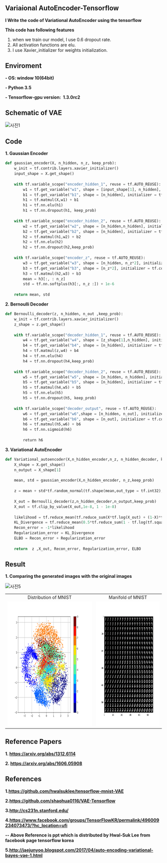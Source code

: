 ## Variaional AutoEncoder-Tensorflow

**I Write the code of Variational AutoEncoder using the tensorflow**

**This code has following features**
1. when we train our model, I use 0.6 dropout rate.
2. All activation functions are elu.
3. I use Xavier_initializer for weights initialization.


## Enviroment
**- OS: window 10(64bit)**

**- Python 3.5**

**- Tensorflow-gpu version:  1.3.0rc2**


## Schematic of VAE

![사진1](https://github.com/MINGUKKANG/VAE_tensorflow/blob/master/image/model.PNG)

## Code

**1. Gaussian Encoder**
```python
def gaussian_encoder(X, n_hidden, n_z, keep_prob):
    w_init = tf.contrib.layers.xavier_initializer()
    input_shape = X.get_shape()
    
    with tf.variable_scope("encoder_hidden_1", reuse = tf.AUTO_REUSE):
        w1 = tf.get_variable("w1", shape = [input_shape[1], n_hidden], initializer = w_init)
        b1 = tf.get_variable("b1", shape = [n_hidden], initializer = tf.constant_initializer(0.))
        h1 = tf.matmul(X,w1) + b1
        h1 = tf.nn.elu(h1)
        h1 = tf.nn.dropout(h1, keep_prob)
        
    with tf.variable_scope("encoder_hidden_2", reuse = tf.AUTO_REUSE):
        w2 = tf.get_variable("w2", shape = [n_hidden,n_hidden], initializer = w_init)
        b2 = tf.get_variable("b2", shape = [n_hidden], initializer = tf.constant_initializer(0.))
        h2 = tf.matmul(h1,w2) + b2
        h2 = tf.nn.elu(h2)
        h2 = tf.nn.dropout(h2,keep_prob)
    
    with tf.variable_scope("encoder_z", reuse = tf.AUTO_REUSE):
        w3 = tf.get_variable("w3", shape = [n_hidden, n_z*2], initializer = w_init)
        b3 = tf.get_variable("b3", shape = [n_z*2], initializer = tf.constant_initializer(0.))
        h3 = tf.matmul(h2,w3) + b3
        mean = h3[:, : n_z]
        std = tf.nn.softplus(h3[:, n_z :]) + 1e-6
    
    return mean, std
```
**2. Bernoulli Decoder**
```python
def Bernoulli_decoder(z, n_hidden, n_out ,keep_prob):
    w_init = tf.contrib.layers.xavier_initializer()
    z_shape = z.get_shape()
    
    with tf.variable_scope("decoder_hidden_1", reuse = tf.AUTO_REUSE):
        w4 = tf.get_variable("w4", shape = [z_shape[1],n_hidden], initializer = w_init)
        b4 = tf.get_variable("b4", shape = [n_hidden], initializer = tf.constant_initializer(0.))
        h4 = tf.matmul(z,w4) + b4
        h4 = tf.nn.elu(h4)
        h4 = tf.nn.dropout(h4,keep_prob)
        
    with tf.variable_scope("decoder_hidden_2", reuse = tf.AUTO_REUSE):
        w5 = tf.get_variable("w5", shape = [n_hidden, n_hidden], initializer = w_init)
        b5 = tf.get_variable("b5", shape = [n_hidden], initializer = tf.constant_initializer(0.))
        h5 = tf.matmul(h4,w5) + b5
        h5 = tf.nn.elu(h5)
        h5 = tf.nn.dropout(h5, keep_prob)
        
    with tf.variable_scope("decoder_output", reuse = tf.AUTO_REUSE):
        w6 = tf.get_variable("w6",shape = [n_hidden, n_out], initializer = w_init)
        b6 = tf.get_variable("b6", shape = [n_out], initializer = tf.constant_initializer(0.))
        h6 = tf.matmul(h5,w6) + b6
        h6 = tf.nn.sigmoid(h6)
        
        return h6
```

**3. Variational AutoEncoder**
```python
def Variational_autoencoder(X,n_hidden_encoder,n_z, n_hidden_decoder, keep_prob ):
    X_shape = X.get_shape()
    n_output = X_shape[1]
    
    mean, std = gaussian_encoder(X,n_hidden_encoder, n_z,keep_prob)
    
    z = mean + std*tf.random_normal(tf.shape(mean,out_type = tf.int32), 0, 1, dtype = tf.float32)
    
    X_out = Bernoulli_decoder(z,n_hidden_decoder,n_output,keep_prob)
    X_out = tf.clip_by_value(X_out,1e-8, 1 - 1e-8)
    
    likelihood = tf.reduce_mean(tf.reduce_sum(X*tf.log(X_out) + (1-X)*tf.log(1- X_out),1))
    KL_Divergence = tf.reduce_mean(0.5*tf.reduce_sum(1 - tf.log(tf.square(std) + 1e-8) + tf.square(mean) + tf.square(std), 1))       
    Recon_error = -1*likelihood
    Regularization_error = KL_Divergence
    ELBO = Recon_error + Regularization_error 
    
    return  z ,X_out, Recon_error, Regularization_error, ELBO
```

## Result
**1. Comparing the generated images with the original images**

![사진5](https://github.com/MINGUKKANG/VAE_tensorflow/blob/master/image/Result1.PNG)

<table align='center'>
<tr align='center'>
<td> Distribution of MNIST </td>
<td> Manifold of MNIST </td>
</tr>
<tr>
<td><img src = 'image/result2.png' height = '400px'>
<td><img src = 'image/result3.png' height = '400px'>
</tr>
</table>

## Reference Papers
**1. https://arxiv.org/abs/1312.6114**

**2. https://arxiv.org/abs/1606.05908**

## References

**1.https://github.com/hwalsuklee/tensorflow-mnist-VAE**

**2.https://github.com/shaohua0116/VAE-Tensorflow**

**3.http://cs231n.stanford.edu/**

**4.https://www.facebook.com/groups/TensorFlowKR/permalink/496009234073473/?hc_location=ufi**

**-- Above Reference is ppt which is distributed by Hwal-Suk Lee from facebook page tensorflow korea**

**5.http://jaejunyoo.blogspot.com/2017/04/auto-encoding-variational-bayes-vae-1.html**
